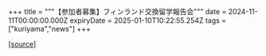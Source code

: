 +++
title = """【参加者募集】フィンランド交換留学報告会"""
date = 2024-11-11T00:00:00.000Z
expiryDate = 2025-01-10T10:22:55.254Z
tags = ["kuriyama","news"]
+++


[[source]](https://www.town.kuriyama.hokkaido.jp/site/kaigofukushi/29313.html)
